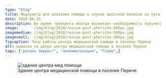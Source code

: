 ```yaml
---
type: "blog"
title: Медпункты для оказания помощи в случае высотной болезни на пути к Эверест
date: 2018-06-15
description: Во время треккинга иногда возникает необходимость получить квалифицированную медицинскую помощь из за проблем связанных с  высотой. В регионе Эверест уже давно работают центры оказания помощи, специализирующиеся на вопросах высотной адаптации. В них можно получить консультацию или неотложную помощь в случае горной болезни.
image:       /img/blog/2018/rescue-post-pheriche-660px.jpg
imagemedium: /img/blog/2018/rescue-post-pheriche-500px.jpg
imagesmall:  /img/blog/2018/rescue-post-pheriche-300px.jpg
figcaption: Часы работы центра медицинской помощи в поселке Периче
alt: вывеска на двери центра медицинской помощи в поселке Периче
tags: ["регион Эверест", "акклиматизация", "Гокио",]
---
```



<figure class="pv3">
<picture>
<source media="(min-width: 80em)" srcset="/img/blog/2018/pheriche-aid-post-660px.jpg">
<source media="(min-width: 30em)" srcset="/img/blog/2018/pheriche-aid-post-500px.jpg">
<source media="(min-width: 20em)" srcset="/img/blog/2018/pheriche-aid-post-300px.jpg">
                                <img src="/img/blog/2018/pheriche-aid-post-660px.jpg" 
alt="здание центра мед помощи" 
class="br1 w-100"/>
</picture>
<figcaption class="f6 grey-3 tc">Здание центра медицинской помощи в поселке Периче</figcaption>
</figure>